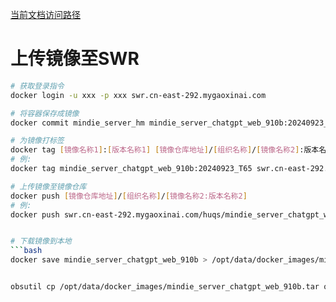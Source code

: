 [当前文档访问路径](https://ai-fae.readthedocs.io/zh-cn/latest/docker上传镜像.html)

# 上传镜像至SWR

```bash
# 获取登录指令
docker login -u xxx -p xxx swr.cn-east-292.mygaoxinai.com

# 将容器保存成镜像
docker commit mindie_server_hm mindie_server_chatgpt_web_910b:20240923_T65

# 为镜像打标签
docker tag [镜像名称1]:[版本名称1] [镜像仓库地址]/[组织名称]/[镜像名称2]:版本名称2
# 例:
docker tag mindie_server_chatgpt_web_910b:20240923_T65 swr.cn-east-292.mygaoxinai.com/huqs/mindie_server_chatgpt_web_910b:20240923_T65

# 上传镜像至镜像仓库
docker push [镜像仓库地址]/[组织名称]/[镜像名称2:版本名称2]
# 例:
docker push swr.cn-east-292.mygaoxinai.com/huqs/mindie_server_chatgpt_web_910b:20240923_T65


# 下载镜像到本地
```bash
docker save mindie_server_chatgpt_web_910b > /opt/data/docker_images/mindie_server_chatgpt_web_910b.tar


obsutil cp /opt/data/docker_images/mindie_server_chatgpt_web_910b.tar obs://docker_images/
```